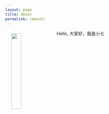 ```yaml
---
layout: page
title: About
permalink: /about/
---
```


<img src="https://fanbomeng97.github.io/assets/img/images/avatar.png" width="25%" align="left" hspace="20" vspace="10"/>

Hello, 大家好，我是小七


